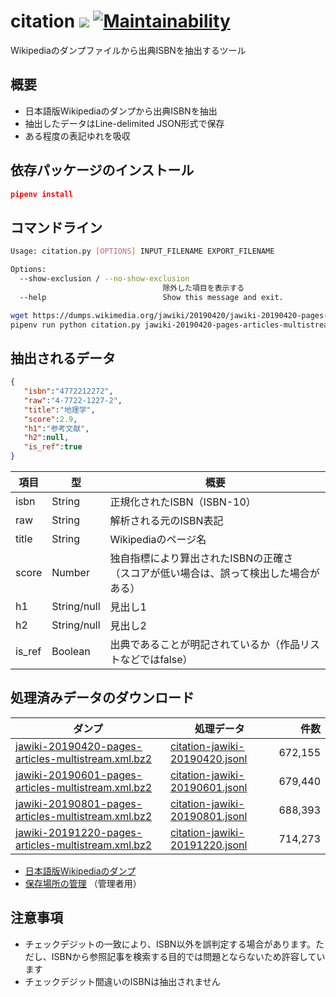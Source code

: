citation [![](https://img.shields.io/badge/python-3.7+-blue.svg)](https://docs.python.org/3.7/) [![Maintainability](https://api.codeclimate.com/v1/badges/d2ff9760abb138cd70bc/maintainability)](https://codeclimate.com/github/CALIL/citation/maintainability)
=========================================================================================================================================================================================
Wikipediaのダンプファイルから出典ISBNを抽出するツール

概要
-----
- 日本語版Wikipediaのダンプから出典ISBNを抽出
- 抽出したデータはLine-delimited JSON形式で保存
- ある程度の表記ゆれを吸収

依存パッケージのインストール
----
```json
pipenv install
```

コマンドライン
----

```bash
Usage: citation.py [OPTIONS] INPUT_FILENAME EXPORT_FILENAME

Options:
  --show-exclusion / --no-show-exclusion
                                  除外した項目を表示する
  --help                          Show this message and exit.
```

```bash
wget https://dumps.wikimedia.org/jawiki/20190420/jawiki-20190420-pages-articles-multistream.xml.bz
pipenv run python citation.py jawiki-20190420-pages-articles-multistream.xml.bz2 citation-jawiki-20190420.jsonl
```

抽出されるデータ
----

```json
{  
   "isbn":"4772212272",
   "raw":"4-7722-1227-2",
   "title":"地理学",
   "score":2.9,
   "h1":"参考文献",
   "h2":null,
   "is_ref":true
}
```

| 項目 | 型 | 概要 |
| ---- | ---- | ---- | 
| isbn | String | 正規化されたISBN（ISBN-10） |
| raw | String | 解析される元のISBN表記 |
| title | String | Wikipediaのページ名 |
| score | Number | 独自指標により算出されたISBNの正確さ<br>（スコアが低い場合は、誤って検出した場合がある） |
| h1 | String/null | 見出し1 |
| h2 | String/null | 見出し2 |
| is_ref | Boolean | 出典であることが明記されているか（作品リストなどではfalse） |

処理済みデータのダウンロード
----

| ダンプ | 処理データ | 件数 |
| ---- | ---- | ----: |
| [jawiki-20190420-pages-articles-multistream.xml.bz2](https://dumps.wikimedia.org/jawiki/20190420/jawiki-20190420-pages-articles-multistream.xml.bz2)  | [citation-jawiki-20190420.jsonl](https://storage.googleapis.com/isbn-citation/citation-jawiki-20190420.jsonl) | 672,155 |
| [jawiki-20190601-pages-articles-multistream.xml.bz2](https://dumps.wikimedia.org/jawiki/20190601/jawiki-20190601-pages-articles-multistream.xml.bz2)  | [citation-jawiki-20190601.jsonl](https://storage.googleapis.com/isbn-citation/citation-jawiki-20190601.jsonl) | 679,440 |
| [jawiki-20190801-pages-articles-multistream.xml.bz2](https://dumps.wikimedia.org/jawiki/20190801/jawiki-20190801-pages-articles-multistream.xml.bz2)  | [citation-jawiki-20190801.jsonl](https://storage.googleapis.com/isbn-citation/citation-jawiki-20190801.jsonl) | 688,393 |
| [jawiki-20191220-pages-articles-multistream.xml.bz2](https://dumps.wikimedia.org/jawiki/20191220/jawiki-20191220-pages-articles-multistream.xml.bz2)  | [citation-jawiki-20191220.jsonl](https://storage.googleapis.com/isbn-citation/citation-jawiki-20191220.jsonl) | 714,273 |

- [日本語版Wikipediaのダンプ](https://dumps.wikimedia.org/jawiki/)
- [保存場所の管理](https://console.cloud.google.com/storage/browser/isbn-citation) （管理者用）

注意事項
----
- チェックデジットの一致により、ISBN以外を誤判定する場合があります。ただし、ISBNから参照記事を検索する目的では問題とならないため許容しています
- チェックデジット間違いのISBNは抽出されません